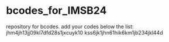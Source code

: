# bcodes_for_IMSB24
repository for bcodes.
add your codes below the list:
jhm4jh13jj09kl7dfd28s1jxcuyk10
kss6jk1jhn61hik6km1jb234jkl44d
